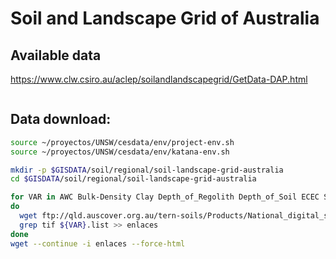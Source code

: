 # Soil and Landscape Grid of Australia
##

## Available data

https://www.clw.csiro.au/aclep/soilandlandscapegrid/GetData-DAP.html

```sh

```

## Data download:


```sh
source ~/proyectos/UNSW/cesdata/env/project-env.sh
source ~/proyectos/UNSW/cesdata/env/katana-env.sh

mkdir -p $GISDATA/soil/regional/soil-landscape-grid-australia
cd $GISDATA/soil/regional/soil-landscape-grid-australia

for VAR in AWC Bulk-Density Clay Depth_of_Regolith Depth_of_Soil ECEC SOC  Sand  Silt  Total_N Total_P pHc
do
  wget ftp://qld.auscover.org.au/tern-soils/Products/National_digital_soil_property_maps/${VAR}/ --output-document=${VAR}.list
  grep tif ${VAR}.list >> enlaces
done
wget --continue -i enlaces --force-html

```
